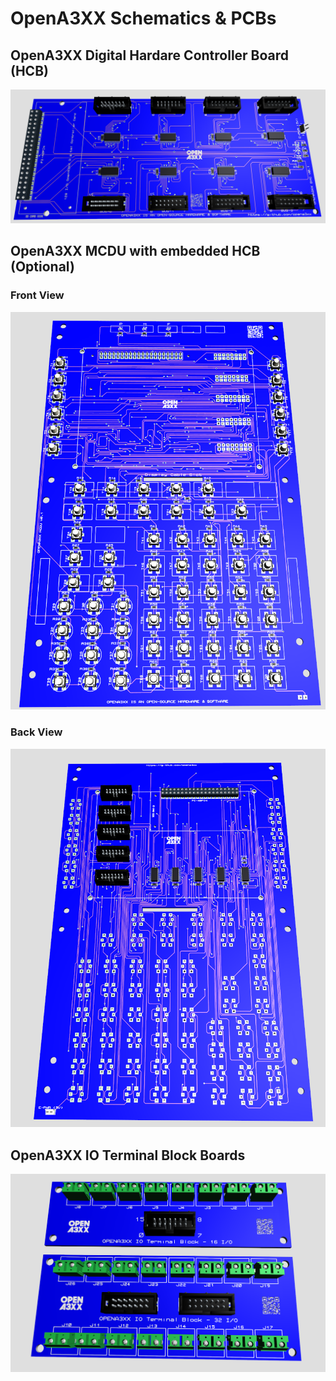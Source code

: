 # OpenA3XX Schematics & PCBs

## OpenA3XX Digital Hardare Controller Board (HCB)
![alt](https://raw.githubusercontent.com/OpenA3XX/opena3xx.schematics/main/opena3xx-digital-hardware-controller/visualisation.PNG)


## OpenA3XX MCDU with embedded HCB (Optional)
### Front View
![alt](https://raw.githubusercontent.com/OpenA3XX/opena3xx.schematics/main/opena3xx-mcdu/visualisation1.PNG)

### Back View
![alt](https://raw.githubusercontent.com/OpenA3XX/opena3xx.schematics/main/opena3xx-mcdu/visualisation2.PNG)


## OpenA3XX IO Terminal Block Boards

![alt](https://raw.githubusercontent.com/OpenA3XX/opena3xx.schematics/main/opena3xx-io-terminal-block/visualisation.PNG)
